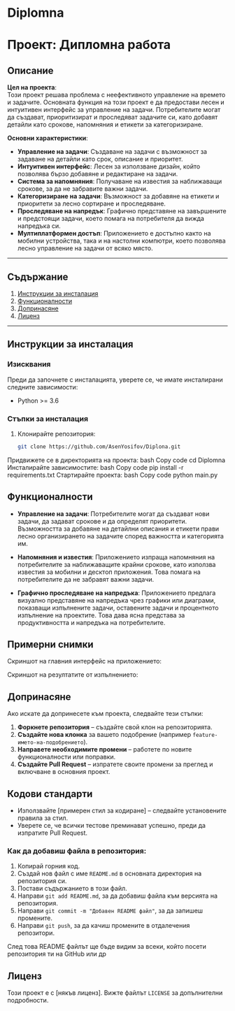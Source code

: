 # Diplomna
# Проект: Дипломна работа

## Описание
**Цел на проекта**:  
Този проект решава проблема с неефективното управление на времето и задачите. Основната функция на този проект е да предостави лесен и интуитивен интерфейс за управление на задачи. Потребителите могат да създават, приоритизират и проследяват задачите си, като добавят детайли като срокове, напомняния и етикети за категоризиране.

**Основни характеристики**:
- **Управление на задачи**: Създаване на задачи с възможност за задаване на детайли като срок, описание и приоритет.
- **Интуитивен интерфейс**: Лесен за използване дизайн, който позволява бързо добавяне и редактиране на задачи.
- **Система за напомняния**: Получаване на известия за наближаващи срокове, за да не забравите важни задачи.
- **Категоризиране на задачи**: Възможност за добавяне на етикети и приоритети за лесно сортиране и проследяване.
- **Проследяване на напредък**: Графично представяне на завършените и предстоящи задачи, което помага на потребителя да вижда напредъка си.
- **Мултиплатформен достъп**: Приложението е достъпно както на мобилни устройства, така и на настолни компютри, което позволява лесно управление на задачи от всяко място.

---

## Съдържание

1. [Инструкции за инсталация](#инструкции-за-инсталация)
2. [Функционалности](#функционалности)
3. [Допринасяне](#допринасяне)
4. [Лиценз](#лиценз)

---

## Инструкции за инсталация

### Изисквания
Преди да започнете с инсталацията, уверете се, че имате инсталирани следните зависимости:

- Python >= 3.6

### Стъпки за инсталация
1. Клонирайте репозитория:
   ```bash
   git clone https://github.com/AsenYosifov/Diplona.git
Придвижете се в директорията на проекта:
bash
Copy code
cd Diplomna
Инсталирайте зависимостите:
bash
Copy code
pip install -r requirements.txt
Стартирайте проекта:
bash
Copy code
python main.py
## Функционалности

- **Управление на задачи**: Потребителите могат да създават нови задачи, да задават срокове и да определят приоритети. Възможността за добавяне на детайлни описания и етикети прави лесно организирането на задачите според важността и категорията им.

- **Напомняния и известия**: Приложението изпраща напомняния на потребителите за наближаващите крайни срокове, като използва известия за мобилни и десктоп приложения. Това помага на потребителите да не забравят важни задачи.

- **Графично проследяване на напредъка**: Приложението предлага визуално представяне на напредъка чрез графики или диаграми, показващи изпълнените задачи, оставените задачи и процентното изпълнение на проектите. Това дава ясна представа за продуктивността и напредъка на потребителите.


## Примерни снимки

Скриншот на главния интерфейс на приложението:

Скриншот на резултатите от изпълнението:

## Допринасяне

Ако искате да допринесете към проекта, следвайте тези стъпки:

1. **Форкнете репозитория** – създайте свой клон на репозиторията.
2. **Създайте нова клонка** за вашето подобрение (например `feature-името-на-подобрението`).
3. **Направете необходимите промени** – работете по новите функционалности или поправки.
4. **Създайте Pull Request** – изпратете своите промени за преглед и включване в основния проект.

## Кодови стандарти

- Използвайте [примерен стил за кодиране] – следвайте установените правила за стил.
- Уверете се, че всички тестове преминават успешно, преди да изпратите Pull Request.

### Как да добавиш файла в репозитория:
1. Копирай горния код.
2. Създай нов файл с име `README.md` в основната директория на репозитория си.
3. Постави съдържанието в този файл.
4. Направи `git add README.md`, за да добавиш файла към версията на репозитория.
5. Направи `git commit -m "Добавен README файл"`, за да запишеш промените.
6. Направи `git push`, за да качиш промените в отдалечения репозитори.

След това README файлът ще бъде видим за всеки, който посети репозитория ти на GitHub или др

## Лиценз

Този проект е с [някъв лиценз]. Вижте файлът `LICENSE` за допълнителни подробности.
